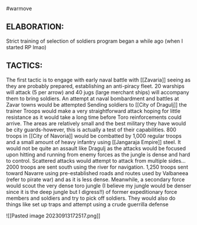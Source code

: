 #warmove 

## ELABORATION: 
Strict training of selection of soldiers program began a while ago (when I started RP lmao) 

## TACTICS: 
The first tactic is to engage with early naval battle with [[Zavaria]] seeing as they are probably prepared, establishing an anti-piracy fleet. 20 warships will attack (5 per arrow) and 40 jugs (large merchant ships) will accompany them to bring soldiers. An attempt at naval bombardment and battles at Zavar towns would be attempted Sending soldiers to [[City of Dragulj]] the trainer Troops would make a very straightforward attack hoping for little resistance as it would take a long time before Toro reinforcements could arrive. The areas are relatively small and the best military they have would be city guards-however, this is actually a test of their capabilities. 800 troops in [[City of Navoria]] would be combatted by 1,000 regular troops and a small amount of heavy infantry using [[Jangaraja Empire]] steel. It would not be quite an assault like Dragulj as the attacks would be focused upon hitting and running from enemy forces as the jungle is dense and hard to control. Scattered attacks would attempt to attack from multiple sides… 2000 troops are sent south using the river for navigation. 1,250 troops sent toward Navarre using pre-established roads and routes used by Valbaneea (refer to pirate war) and as it is less dense. Meanwhile, a secondary force would scout the very dense toro jungle (I believe my jungle would be denser since it is the deep jungle but I digress!!) of former expeditionary force members and soldiers and try to pick off soldiers. They would also do things like set up traps and attempt using a crude guerrilla defense

![[Pasted image 20230913172517.png]]